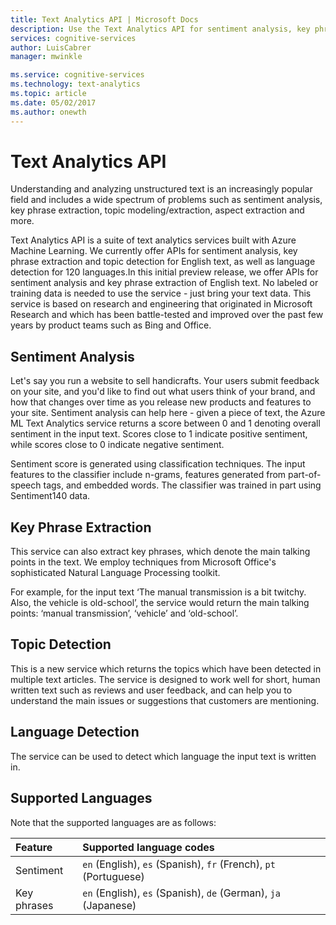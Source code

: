 ```yaml
---
title: Text Analytics API | Microsoft Docs
description: Use the Text Analytics API for sentiment analysis, key phrase extraction, topic detection for English text, and much more.
services: cognitive-services
author: LuisCabrer
manager: mwinkle

ms.service: cognitive-services
ms.technology: text-analytics
ms.topic: article
ms.date: 05/02/2017
ms.author: onewth
---
```


# Text Analytics API

Understanding and analyzing unstructured text is an increasingly popular field and includes a wide spectrum of problems such as sentiment analysis, key phrase extraction, topic modeling/extraction, aspect extraction and more.

Text Analytics API is a suite of text analytics services built with Azure Machine Learning. We currently offer APIs for sentiment analysis, key phrase extraction and topic detection for English text, as well as language detection for 120 languages.In this initial preview release, we offer APIs for sentiment analysis and key phrase extraction of English text. No labeled or training data is needed to use the service - just bring your text data. This service is based on research and engineering that originated in Microsoft Research and which has been battle-tested and improved over the past few years by product teams such as Bing and Office.

## Sentiment Analysis

Let's say you run a website to sell handicrafts. Your users submit feedback on your site, and you'd like to find out what users think of your brand, and how that changes over time as you release new products and features to your site. Sentiment analysis can help here - given a piece of text, the Azure ML Text Analytics service returns a score between 0 and 1 denoting overall sentiment in the input text. Scores close to 1 indicate positive sentiment, while scores close to 0 indicate negative sentiment.

Sentiment score is generated using classification techniques. The input features to the classifier include n-grams, features generated from part-of-speech tags, and embedded words. The classifier was trained in part using Sentiment140 data.

## Key Phrase Extraction

This service can also extract key phrases, which denote the main talking points in the text. We employ techniques from Microsoft Office's sophisticated Natural Language Processing toolkit.

For example, for the input text ‘The manual transmission is a bit twitchy. Also, the vehicle is old-school’, the service would return the main talking points: ‘manual transmission’, ‘vehicle’ and ‘old-school’.

## Topic Detection

This is a new service which returns the topics which have been detected in multiple text articles. The service is designed to work well for short, human written text such as reviews and user feedback, and can help you to understand the main issues or suggestions that customers are mentioning.

## Language Detection

The service can be used to detect which language the input text is written in.

## Supported Languages

Note that the supported languages are as follows:

| Feature | Supported language codes |
|:--- |:--- |
| Sentiment |`en` (English), `es` (Spanish), `fr` (French), `pt` (Portuguese) |
| Key phrases |`en` (English), `es` (Spanish), `de` (German), `ja` (Japanese) |
